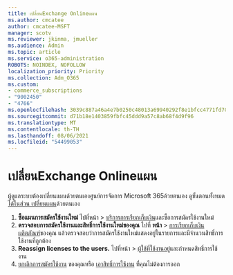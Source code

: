 ```yaml
---
title: เปลี่ยนExchange Onlineแผน
ms.author: cmcatee
author: cmcatee-MSFT
manager: scotv
ms.reviewer: jkinma, jmueller
ms.audience: Admin
ms.topic: article
ms.service: o365-administration
ROBOTS: NOINDEX, NOFOLLOW
localization_priority: Priority
ms.collection: Adm_O365
ms.custom:
- commerce_subscriptions
- "9002450"
- "4766"
ms.openlocfilehash: 3039c887a46a4e7b0250c48013a69940292f8e1bfcc4771fd70982f0d6dd4d92
ms.sourcegitcommit: d71b18e1403859fbfc45ddd9a57c8ab68f4d9f96
ms.translationtype: MT
ms.contentlocale: th-TH
ms.lasthandoff: 08/06/2021
ms.locfileid: "54499053"
---
```

# <a name="change-exchange-online-plans"></a>เปลี่ยนExchange Onlineแผน

ผู้ดูแลระบบต้องเปลี่ยนแผนด้วยตนเองศูนย์การจัดการ Microsoft 365ด้วยตนเอง ดูขั้นตอนทั้งหมด [ได้ในส่วน เปลี่ยนแผน](/microsoft-365/commerce/subscriptions/change-plans-manually)ด้วยตนเอง

1. **ซื้อแผนการสมัครใช้งานใหม่** ไปที่หน้า  >  [บริการการเรียกเก็บเงิน](https://go.microsoft.com/fwlink/p/?linkid=868433)และซื้อการสมัครใช้งานใหม่
2. **ตรวจสอบการสมัครใช้งานและสิทธิ์การใช้งานใหม่ของคุณ** ไปที่ **หน้า**  >  [การเรียกเก็บเงิน ผลิตภัณฑ์](https://go.microsoft.com/fwlink/p/?linkid=842054)ของคุณ แล้วตรวจสอบว่าการสมัครใช้งานใหม่แสดงอยู่ในรายการและมีจํานวนสิทธิ์การใช้งานที่ถูกต้อง
3. **Reassign licenses to the users.** ไปที่หน้า  >  [ผู้ใช้ที่ใช้งานอยู่](https://go.microsoft.com/fwlink/p/?linkid=834822)และกําหนดสิทธิ์การใช้งาน
4. [ยกเลิกการสมัครใช้งาน](/microsoft-365/commerce/subscriptions/cancel-your-subscription) ของคุณหรือ [เอาสิทธิ์การใช้งาน](/microsoft-365/commerce/licenses/buy-licenses) ที่คุณไม่ต้องการออก